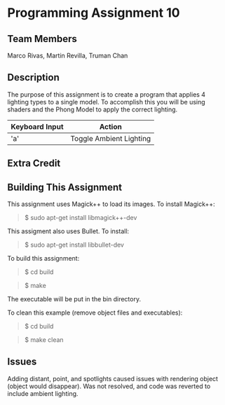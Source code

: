Programming Assignment 10
=========================
Team Members
------------
Marco Rivas, Martin Revilla, Truman Chan

Description
-----------

The purpose of this assignment is to create a program that applies 4 lighting types to a single model. To accomplish this you will be using shaders and the Phong Model to apply the correct lighting.

Keyboard Input | Action
---------------|-------
'a' | Toggle Ambient Lighting

Extra Credit
------------


Building This Assignment
---------------------

This assignment uses Magick++ to load its images. To install Magick++:
>$ sudo apt-get install libmagick++-dev

This assigment also uses Bullet. To install:
>$ sudo apt-get install libbullet-dev

To build this assignment:

>$ cd build

>$ make

The executable will be put in the bin directory.

To clean this example (remove object files and executables):

>$ cd build

>$ make clean

Issues
------
Adding distant, point, and spotlights caused issues with rendering object (object would disappear). Was not resolved, and code was reverted to include ambient lighting. 
